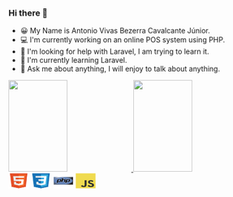 ### Hi there 👋

- 😀 My Name is Antonio Vivas Bezerra Cavalcante Júnior.
- 💻 I'm currently working on an online POS system using PHP.
- 🤔 I'm looking for help with Laravel, I am trying to learn it.
- 🌱 I'm currently learning Laravel.
- 💬 Ask me about anything, I will enjoy to talk about anything.
<!--
**antoniovivasbc/antoniovivasbc** is a ✨ _special_ ✨ repository because its `README.md` (this file) appears on your GitHub profile.
-->
<div>
  <a href="https://github.com/antoniovivasbc">
    <img height="180em" width="48%"src="https://github-readme-stats.vercel.app/api?username=antoniovivasbc&show_icons=true&theme=dracula&inlude_all_commits=true&count_private=true"/>
    <img height="180em" width="48%"src="https://github-readme-stats.vercel.app/api/top-langs/?username=antoniovivasbc&layout=compact&langs_count=16&theme=dracula"/>
  </a>
</div>
<div>
  <img align="center" alt="Antonio-HTML" height="30px" width="40px" src="https://raw.githubusercontent.com/devicons/devicon/master/icons/html5/html5-original.svg"/>
  <img align="center" alt="Antonio-HTML" height="30px" width="40px" src="https://raw.githubusercontent.com/devicons/devicon/master/icons/css3/css3-original.svg"/>
  <img align="center" alt="Antonio-HTML" height="30px" width="40px" src="https://raw.githubusercontent.com/devicons/devicon/master/icons/php/php-original.svg"/>
  <img align="center" alt="Antonio-HTML" height="30px" width="40px" src="https://raw.githubusercontent.com/devicons/devicon/master/icons/javascript/javascript-original.svg"/>
</div>
